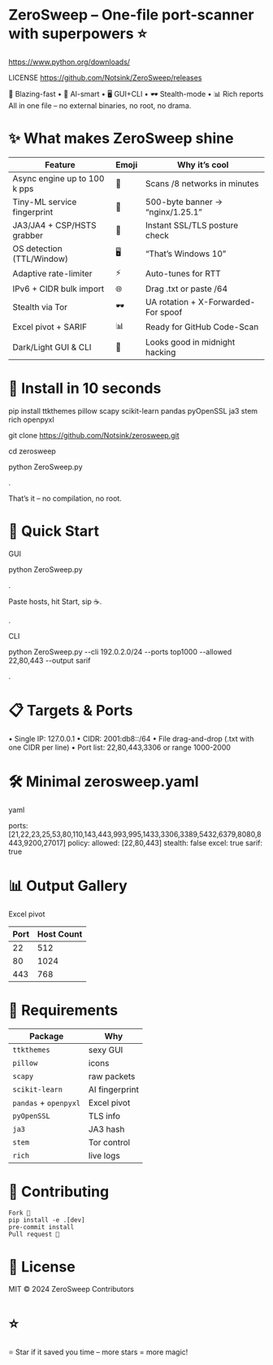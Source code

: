 # ZeroSweep – One-file port-scanner with superpowers ⭐

https://www.python.org/downloads/

LICENSE
https://github.com/Notsink/ZeroSweep/releases

🚀 Blazing-fast • 🧠 AI-smart • 🖥️ GUI+CLI • 🕶️ Stealth-mode • 📊 Rich reports
All in one file – no external binaries, no root, no drama.

# ✨ What makes ZeroSweep shine

| Feature                      | Emoji | Why it’s cool                       |
| ---------------------------- | ----- | ----------------------------------- |
| Async engine up to 100 k pps | 🚀    | Scans /8 networks in minutes        |
| Tiny-ML service fingerprint  | 🧠    | 500-byte banner → “nginx/1.25.1”    |
| JA3/JA4 + CSP/HSTS grabber   | 🔐    | Instant SSL/TLS posture check       |
| OS detection (TTL/Window)    | 🖥️   | “That’s Windows 10”                 |
| Adaptive rate-limiter        | ⚡     | Auto-tunes for RTT                  |
| IPv6 + CIDR bulk import      | 🌐    | Drag .txt or paste /64              |
| Stealth via Tor              | 🕶️   | UA rotation + X-Forwarded-For spoof |
| Excel pivot + SARIF          | 📊    | Ready for GitHub Code-Scan          |
| Dark/Light GUI & CLI         | 🎨    | Looks good in midnight hacking      |

# 🚀 Install in 10 seconds

 pip install ttkthemes pillow scapy scikit-learn pandas pyOpenSSL ja3 stem rich openpyxl 

 git clone https://github.com/Notsink/zerosweep.git 
 
 cd zerosweep 

 python ZeroSweep.py 

.

That’s it – no compilation, no root.

# 🎯 Quick Start

GUI

python ZeroSweep.py

.

Paste hosts, hit Start, sip ☕.

.

CLI

python ZeroSweep.py --cli 192.0.2.0/24 --ports top1000 --allowed 22,80,443 --output sarif

.

# 📋 Targets & Ports

• Single IP: 127.0.0.1
• CIDR: 2001:db8::/64
• File drag-and-drop (.txt with one CIDR per line)
• Port list: 22,80,443,3306 or range 1000-2000

# 🛠️ Minimal zerosweep.yaml

yaml

ports: [21,22,23,25,53,80,110,143,443,993,995,1433,3306,3389,5432,6379,8080,8443,9200,27017]
policy:
  allowed: [22,80,443]
stealth: false
excel: true
sarif: true

# 📊 Output Gallery

Excel pivot

| Port | Host Count |
| ---- | ---------- |
| 22   | 512        |
| 80   | 1024       |
| 443  | 768        |


# 🧪 Requirements

| Package               | Why            |
| --------------------- | -------------- |
| `ttkthemes`           | sexy GUI       |
| `pillow`              | icons          |
| `scapy`               | raw packets    |
| `scikit-learn`        | AI fingerprint |
| `pandas` + `openpyxl` | Excel pivot    |
| `pyOpenSSL`           | TLS info       |
| `ja3`                 | JA3 hash       |
| `stem`                | Tor control    |
| `rich`                | live logs      |


# 🤝 Contributing

    Fork 🍴
    pip install -e .[dev]
    pre-commit install
    Pull request 🎉

# 📄 License

MIT © 2024 ZeroSweep Contributors

# ⭐

⭐ Star if it saved you time – more stars = more magic!

